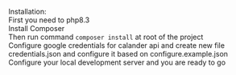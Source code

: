 Installation:  
  First you need to php8.3  
  Install Composer  
  Then run command ```composer install``` at root of the project  
  Configure google credentials for calander api and create new file credentials.json and configure it based on configure.example.json  
  Configure your local development server and you are ready to go  
